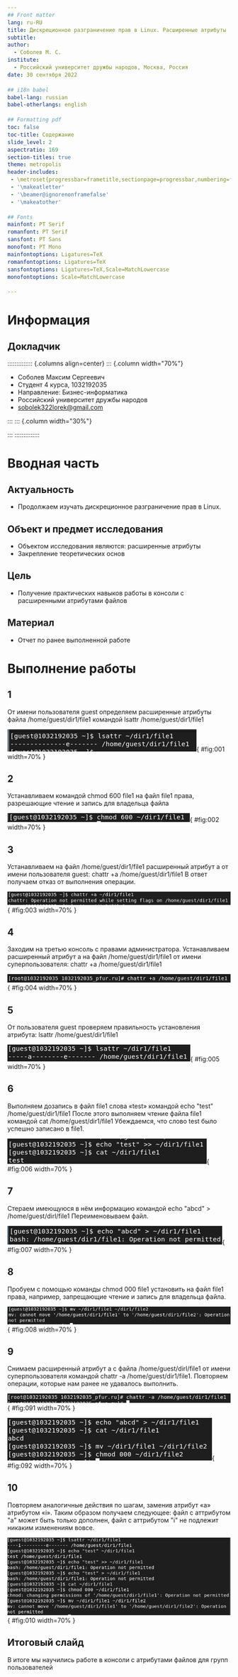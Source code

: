 ```yaml
---
## Front matter
lang: ru-RU
title: Дискреционное разграничение прав в Linux. Расширенные атрибуты
subtitle:
author:
  - Соболев М. С.
institute:
  - Российский университет дружбы народов, Москва, Россия
date: 30 сентября 2022

## i18n babel
babel-lang: russian
babel-otherlangs: english

## Formatting pdf
toc: false
toc-title: Содержание
slide_level: 2
aspectratio: 169
section-titles: true
theme: metropolis
header-includes:
 - \metroset{progressbar=frametitle,sectionpage=progressbar,numbering=fraction}
 - '\makeatletter'
 - '\beamer@ignorenonframefalse'
 - '\makeatother'

## Fonts
mainfont: PT Serif
romanfont: PT Serif
sansfont: PT Sans
monofont: PT Mono
mainfontoptions: Ligatures=TeX
romanfontoptions: Ligatures=TeX
sansfontoptions: Ligatures=TeX,Scale=MatchLowercase
monofontoptions: Scale=MatchLowercase

---
```


# Информация

## Докладчик

:::::::::::::: {.columns align=center}
::: {.column width="70%"}

  * Соболев Максим Сергеевич
  * Студент 4 курса, 1032192035
  * Направление: Бизнес-информатика
  * Российский университет дружбы народов
  * [sobolek322lorek@gmail.com](sobolek322lorek@gmail.com)

:::
::: {.column width="30%"}

:::
::::::::::::::

# Вводная часть

## Актуальность

- Продолжаем изучать дискреционное разграничение прав в Linux.

## Объект и предмет исследования

- Объектом исследования являются: расширенные атрибуты
- Закрепление теоретических основ

## Цель

- Получение практических навыков работы в консоли с расширенными атрибутами файлов

## Материал

- Отчет по ранее выполненной работе

# Выполнение работы

## 1

От имени пользователя guest определяем расширенные атрибуты файла /home/guest/dir1/file1 командой lsattr /home/guest/dir1/file1

![1](image/1.png){ #fig:001 width=70% }

## 2

Устанавливаем командой chmod 600 file1 на файл file1 права, разрешающие чтение и запись для владельца файла

![2](image/2.png){ #fig:002 width=70% }

## 3

Устанавливаем на файл /home/guest/dir1/file1 расширенный атрибут a от имени пользователя guest: chattr +a /home/guest/dir1/file1 В ответ получаем отказ от выполнения операции.

![3](image/3.png){ #fig:003 width=70% }

## 4

Заходим на третью консоль с правами администратора. Устанавливаем расширенный атрибут a на файл /home/guest/dir1/file1 от имени суперпользователя: chattr +a /home/guest/dir1/file1

![4](image/4.png){ #fig:004 width=70% }

## 5

От пользователя guest проверяем правильность установления атрибута: lsattr /home/guest/dir1/file1

![5](image/5.png){ #fig:005 width=70% }

## 6

Выполняем дозапись в файл file1 слова «test» командой echo "test" /home/guest/dir1/file1
После этого выполняем чтение файла file1 командой cat /home/guest/dir1/file1
Убеждаемся, что слово test было успешно записано в file1.

![6](image/6.png){ #fig:006 width=70% }

## 7

Стераем имеющуюся в нём информацию командой echo "abcd" > /home/guest/dirl/file1 Переименовываем файл.

![7](image/7.png){ #fig:007 width=70% }

## 8

Пробуем с помощью команды chmod 000 file1 установить на файл file1 права, например, запрещающие чтение и запись для владельца файла.

![8](image/8.png){ #fig:008 width=70% }

## 9

Снимаем расширенный атрибут a с файла /home/guest/dirl/file1 от имени суперпользователя командой chattr -a /home/guest/dir1/file1. Повторяем операции, которые нам ранее не удавалось выполнить.

![91](image/91.png){ #fig:091 width=70% }

![91](image/92.png){ #fig:092 width=70% }

## 10

Повторяем аналогичные действия по шагам, заменив атрибут «a» атрибутом «i».
Таким образом получаем следующее: файл с аттрибутом "a" может быть только дополнен, файл с аттрибутом "i" не подлежит никаким изменениям вовсе.

![10](image/10.png){ #fig:010 width=70% }

## Итоговый слайд

В итоге мы научились работе в консоли с атрибутами файлов для групп пользователей
